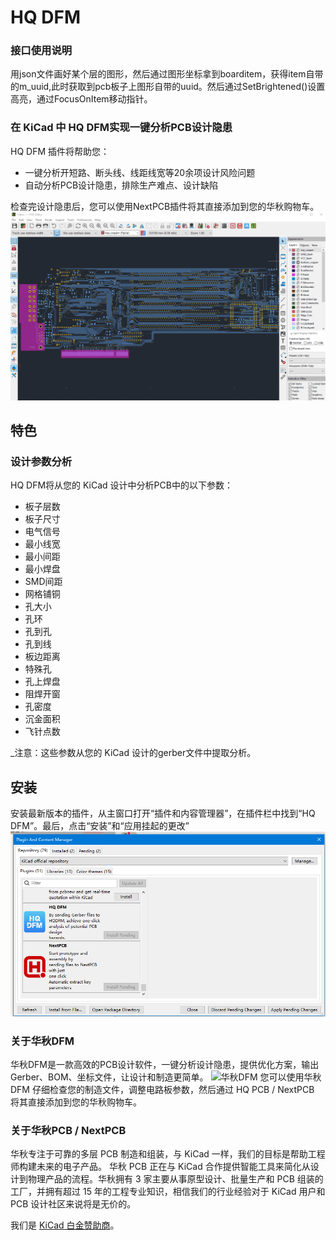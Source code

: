 # HQ DFM

### 接口使用说明

用json文件画好某个层的图形，然后通过图形坐标拿到boarditem，获得item自带的m_uuid,此时获取到pcb板子上图形自带的uuid。然后通过SetBrightened()设置高亮，通过FocusOnItem移动指针。

### 在 KiCad 中 HQ DFM实现一键分析PCB设计隐患

HQ DFM  插件将帮助您：

- 一键分析开短路、断头线、线距线宽等20余项设计风险问题
- 自动分析PCB设计隐患，排除生产难点、设计缺陷

检查完设计隐患后，您可以使用NextPCB插件将其直接添加到您的华秋购物车。
![华秋插件](kicad_dfm/picture/dfm-screen.gif)


## 特色

### 设计参数分析

HQ DFM将从您的 KiCad 设计中分析PCB中的以下参数：

- 板子层数
- 板子尺寸
- 电气信号
- 最小线宽
- 最小间距
- 最小焊盘
- SMD间距
- 网格铺铜
- 孔大小
- 孔环
- 孔到孔
- 孔到线
- 板边距离
- 特殊孔
- 孔上焊盘
- 阻焊开窗
- 孔密度
- 沉金面积
- 飞针点数

_注意：这些参数从您的 KiCad 设计的gerber文件中提取分析。


## 安装

安装最新版本的插件，从主窗口打开“插件和内容管理器”，在插件栏中找到“HQ DFM”。最后，点击“安装”和“应用挂起的更改”
![图片](kicad_dfm/picture/image.png)


### 关于华秋DFM

华秋DFM是一款高效的PCB设计软件，一键分析设计隐患，提供优化方案，输出Gerber、BOM、坐标文件，让设计和制造更简单。
![华秋DFM](https://dfm.hqpcb.com/)
您可以使用华秋DFM 仔细检查您的制造文件，调整电路板参数，然后通过 HQ PCB / NextPCB 将其直接添加到您的华秋购物车。



### 关于华秋PCB / NextPCB

华秋专注于可靠的多层 PCB 制造和组装，与 KiCad 一样，我们的目标是帮助工程师构建未来的电子产品。 华秋 PCB 正在与 KiCad 合作提供智能工具来简化从设计到物理产品的流程。华秋拥有 3 家主要从事原型设计、批量生产和 PCB 组装的工厂，并拥有超过 15 年的工程专业知识，相信我们的行业经验对于 KiCad 用户和 PCB 设计社区来说将是无价的。

我们是 [KiCad 白金赞助商](https://www.nextpcb.com/blog/kicad-nextpcb-platinum-sponsorship)。
